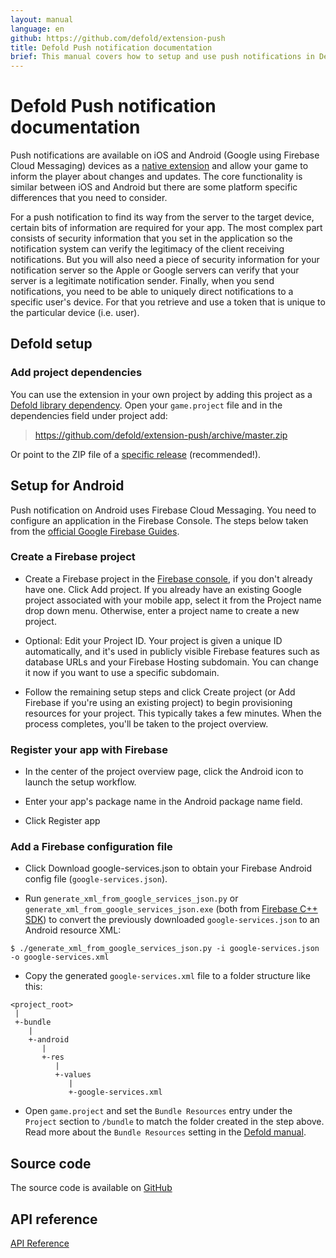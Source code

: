 ```yaml
---
layout: manual
language: en
github: https://github.com/defold/extension-push
title: Defold Push notification documentation
brief: This manual covers how to setup and use push notifications in Defold.
---
```


# Defold Push notification documentation

Push notifications are available on iOS and Android (Google using Firebase Cloud Messaging) devices as a [native extension](/manuals/extensions/) and allow your game to inform the player about changes and updates. The core functionality is similar between iOS and Android but there are some platform specific differences that you need to consider.

For a push notification to find its way from the server to the target device, certain bits of information are required for your app. The most complex part consists of security information that you set in the application so the notification system can verify the legitimacy of the client receiving notifications. But you will also need a piece of security information for your notification server so the Apple or Google servers can verify that your server is a legitimate notification sender. Finally, when you send notifications, you need to be able to uniquely direct notifications to a specific user's device. For that you retrieve and use a token that is unique to the particular device (i.e. user).


## Defold setup

### Add project dependencies
You can use the extension in your own project by adding this project as a [Defold library dependency](/manuals/libraries/). Open your `game.project` file and in the dependencies field under project add:

> https://github.com/defold/extension-push/archive/master.zip

Or point to the ZIP file of a [specific release](https://github.com/defold/extension-push/releases) (recommended!).


## Setup for Android
Push notification on Android uses Firebase Cloud Messaging. You need to configure an application in the Firebase Console. The steps below taken from the [official Google Firebase Guides](https://firebase.google.com/docs/android/setup#create-firebase-project).

### Create a Firebase project
* Create a Firebase project in the [Firebase console](https://console.firebase.google.com/), if you don't already have one. Click Add project. If you already have an existing Google project associated with your mobile app, select it from the Project name drop down menu. Otherwise, enter a project name to create a new project.

* Optional: Edit your Project ID. Your project is given a unique ID automatically, and it's used in publicly visible Firebase features such as database URLs and your Firebase Hosting subdomain. You can change it now if you want to use a specific subdomain.

* Follow the remaining setup steps and click Create project (or Add Firebase if you're using an existing project) to begin provisioning resources for your project. This typically takes a few minutes. When the process completes, you'll be taken to the project overview.


### Register your app with Firebase
* In the center of the project overview page, click the Android icon to launch the setup workflow.

* Enter your app's package name in the Android package name field.

* Click Register app


### Add a Firebase configuration file
* Click Download google-services.json to obtain your Firebase Android config file (`google-services.json`).

* Run `generate_xml_from_google_services_json.py` or `generate_xml_from_google_services_json.exe` (both from [Firebase C++ SDK](https://github.com/firebase/firebase-cpp-sdk)) to convert the previously downloaded `google-services.json` to an Android resource XML:

```
$ ./generate_xml_from_google_services_json.py -i google-services.json -o google-services.xml
```

* Copy the generated `google-services.xml` file to a folder structure like this:

```
<project_root>
 |
 +-bundle
    |
    +-android
       |
       +-res
          |
          +-values
             |
             +-google-services.xml
```

* Open `game.project` and set the `Bundle Resources` entry under the `Project` section to `/bundle` to match the folder created in the step above. Read more about the `Bundle Resources` setting in the [Defold manual](https://www.defold.com/manuals/project-settings/#_project).


## Source code

The source code is available on [GitHub](https://github.com/defold/extension-push)


## API reference
[API Reference](/extension-push/api)